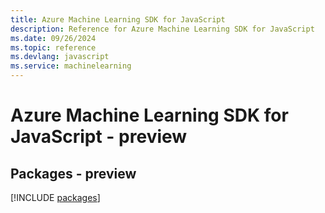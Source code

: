 ```yaml
---
title: Azure Machine Learning SDK for JavaScript
description: Reference for Azure Machine Learning SDK for JavaScript
ms.date: 09/26/2024
ms.topic: reference
ms.devlang: javascript
ms.service: machinelearning
---
```

# Azure Machine Learning SDK for JavaScript - preview
## Packages - preview
[!INCLUDE [packages](machine-learning-index.md)]